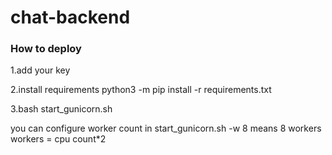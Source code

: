 # chat-backend

### How to deploy

1.add your key

2.install requirements
python3 -m pip install -r requirements.txt

3.bash start_gunicorn.sh

you can configure worker count in start_gunicorn.sh
-w 8 means 8 workers
workers = cpu count*2

